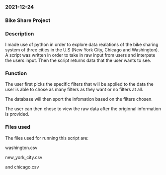 
### 2021-12-24

### Bike Share Project

### Description
I made use of python in order to explore data realations of the bike sharing system of three cities in the U.S (New York City, Chicago and Washington). 
A script was written in order to take in raw input from users and interpate the users input. Then the script returns data that the user wants to see.
### Function
The user first picks the specific filters that will be applied to the data the user is able to chose as many filters as they want or no filters at all.

The database will then sport the infomation based on the filters chosen.

The user can then chose to view the raw data after the origional information is provided.
### Files used
The files used for running this script are: 

washington.csv

new_york_city.csv 

and chicago.csv


